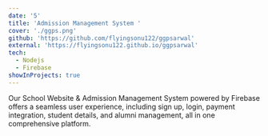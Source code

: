 ```yaml
---
date: '5'
title: 'Admission Management System '
cover: './ggps.png'
github: 'https://github.com/flyingsonu122/ggpsarwal'
external: 'https://flyingsonu122.github.io/ggpsarwal'
tech:
  - Nodejs
  - Firebase
showInProjects: true
---
```


Our School Website & Admission Management System powered by Firebase offers a seamless user experience, including sign up, login, payment integration, student details, and alumni management, all in one comprehensive platform.
